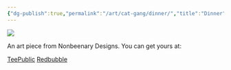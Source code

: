 ```yaml
---
{"dg-publish":true,"permalink":"/art/cat-gang/dinner/","title":"Dinner","tags":["Art","Cats"]}
---
```



![](https://baserow-media.ams3.digitaloceanspaces.com/user_files/zzAEk2Gb1t2XstgA5Fut7LU005MF169B_01ea71b4cb9efcf2c538405da622eab675777633f18ec968055e29a9912f42d7.png)

An art piece from Nonbeenary Designs. You can get yours at:

[TeePublic]()
[Redbubble]()
